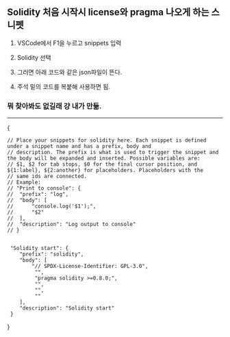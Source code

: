 ## Solidity 처음 시작시 license와 pragma 나오게 하는 스니펫

1. VSCode에서 F1을 누르고 snippets 입력

2. Solidity 선택

3. 그러면 아래 코드와 같은 json파일이 뜬다.

4. 주석 밑의 코드를 복붙해 사용하면 됨.

### 뭐 찾아봐도 없길래 걍 내가 만듦. 



---



{

	// Place your snippets for solidity here. Each snippet is defined under a snippet name and has a prefix, body and 
	// description. The prefix is what is used to trigger the snippet and the body will be expanded and inserted. Possible variables are:
	// $1, $2 for tab stops, $0 for the final cursor position, and ${1:label}, ${2:another} for placeholders. Placeholders with the 
	// same ids are connected.
	// Example:
	// "Print to console": {
	// 	"prefix": "log",
	// 	"body": [
	// 		"console.log('$1');",
	// 		"$2"
	// 	],
	// 	"description": "Log output to console"
	// }


	 "Solidity start": {
	 	"prefix": "solidity",
	 	"body": [
	 		"// SPDX-License-Identifier: GPL-3.0",
			 "",
			 "pragma solidity >=0.8.0;",
			 "",
			 "",
			 ""
	 	],
	 	"description": "Solidity start"
	 }

	 
}
